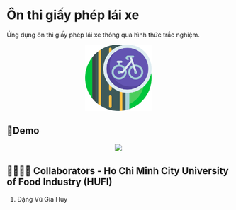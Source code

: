 # Ôn thi giấy phép lái xe
Ứng dụng ôn thi giấy phép lái xe thông qua hình thức trắc nghiệm.
<p align="center">
  <img width="150" src="https://github.com/chumeodiHERE/On-thi-gplx/blob/main/Logo.png">
</p>

## 📱Demo
<p align="center">
  <img width="250" src="https://github.com/chumeodiHERE/On-thi-gplx/blob/main/video-demo.gif">
</p>

## 👨‍👨‍👦‍👦 Collaborators - Ho Chi Minh City University of Food Industry (HUFI)
1. Đặng Vũ Gia Huy
